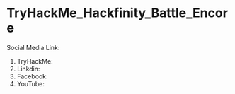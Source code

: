 # TryHackMe_Hackfinity_Battle_Encore

Social Media Link:

1. TryHackMe:
2. Linkdin:
3. Facebook:
4. YouTube:
